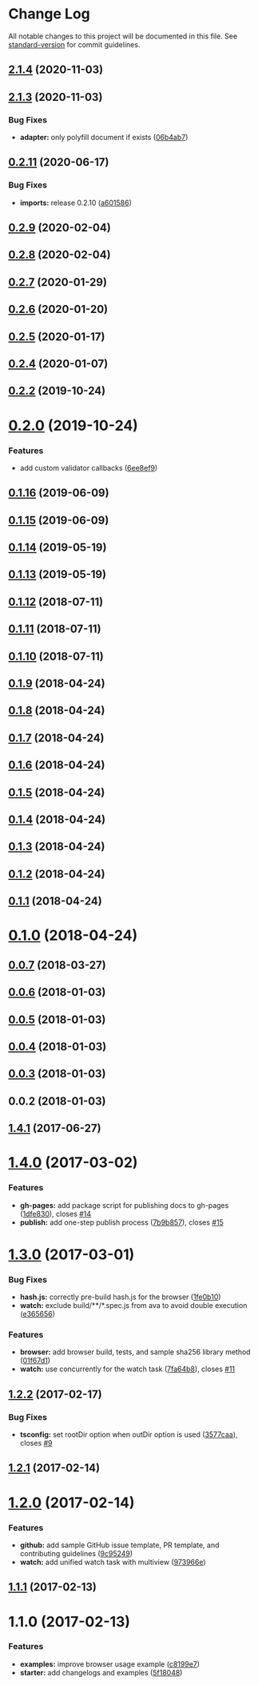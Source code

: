 # Change Log

All notable changes to this project will be documented in this file. See [standard-version](https://github.com/conventional-changelog/standard-version) for commit guidelines.

<a name="2.1.4"></a>
## [2.1.4](https://github.com/flatfilers/adapter/compare/v2.1.3...v2.1.4) (2020-11-03)



<a name="2.1.3"></a>
## [2.1.3](https://github.com/flatfilers/adapter/compare/v2.1.1...v2.1.3) (2020-11-03)


### Bug Fixes

* **adapter:** only polyfill document if exists ([06b4ab7](https://github.com/flatfilers/adapter/commit/06b4ab7))



<a name="0.2.11"></a>
## [0.2.11](https://github.com/flatfilers/adapter/compare/v0.2.9...v0.2.11) (2020-06-17)


### Bug Fixes

* **imports:** release 0.2.10 ([a601586](https://github.com/flatfilers/adapter/commit/a601586))



<a name="0.2.9"></a>
## [0.2.9](https://github.com/flatfilers/adapter/compare/v0.2.8...v0.2.9) (2020-02-04)



<a name="0.2.8"></a>
## [0.2.8](https://github.com/flatfilers/adapter/compare/v0.2.7...v0.2.8) (2020-02-04)



<a name="0.2.7"></a>
## [0.2.7](https://github.com/flatfilers/adapter/compare/v0.2.6...v0.2.7) (2020-01-29)



<a name="0.2.6"></a>
## [0.2.6](https://github.com/flatfilers/adapter/compare/v0.2.5...v0.2.6) (2020-01-20)



<a name="0.2.5"></a>
## [0.2.5](https://github.com/flatfilers/adapter/compare/v0.2.4...v0.2.5) (2020-01-17)



<a name="0.2.4"></a>
## [0.2.4](https://github.com/flatfilers/adapter/compare/v0.2.2...v0.2.4) (2020-01-07)



<a name="0.2.2"></a>
## [0.2.2](https://github.com/flatfilers/adapter/compare/v0.2.0...v0.2.2) (2019-10-24)



<a name="0.2.0"></a>
# [0.2.0](https://github.com/flatfilers/adapter/compare/v0.1.16...v0.2.0) (2019-10-24)


### Features

* add custom validator callbacks ([6ee8ef9](https://github.com/flatfilers/adapter/commit/6ee8ef9))



<a name="0.1.16"></a>
## [0.1.16](https://github.com/flatfilers/adapter/compare/v0.1.15...v0.1.16) (2019-06-09)



<a name="0.1.15"></a>
## [0.1.15](https://github.com/flatfilers/adapter/compare/v0.1.14...v0.1.15) (2019-06-09)



<a name="0.1.14"></a>
## [0.1.14](https://github.com/flatfilers/adapter/compare/v0.1.13...v0.1.14) (2019-05-19)



<a name="0.1.13"></a>
## [0.1.13](https://github.com/flatfilers/adapter/compare/v0.1.12...v0.1.13) (2019-05-19)



<a name="0.1.12"></a>
## [0.1.12](https://github.com/flatfilers/adapter/compare/v0.1.11...v0.1.12) (2018-07-11)



<a name="0.1.11"></a>
## [0.1.11](https://github.com/flatfilers/adapter/compare/v0.1.10...v0.1.11) (2018-07-11)



<a name="0.1.10"></a>
## [0.1.10](https://github.com/flatfilers/adapter/compare/v0.1.9...v0.1.10) (2018-07-11)



<a name="0.1.9"></a>
## [0.1.9](https://github.com/flatfilers/adapter/compare/v0.1.8...v0.1.9) (2018-04-24)



<a name="0.1.8"></a>
## [0.1.8](https://github.com/flatfilers/adapter/compare/v0.1.7...v0.1.8) (2018-04-24)



<a name="0.1.7"></a>
## [0.1.7](https://github.com/flatfilers/adapter/compare/v0.1.6...v0.1.7) (2018-04-24)



<a name="0.1.6"></a>
## [0.1.6](https://github.com/flatfilers/adapter/compare/v0.1.5...v0.1.6) (2018-04-24)



<a name="0.1.5"></a>
## [0.1.5](https://github.com/flatfilers/adapter/compare/v0.1.4...v0.1.5) (2018-04-24)



<a name="0.1.4"></a>
## [0.1.4](https://github.com/flatfilers/adapter/compare/v0.1.3...v0.1.4) (2018-04-24)



<a name="0.1.3"></a>
## [0.1.3](https://github.com/flatfilers/adapter/compare/v0.1.2...v0.1.3) (2018-04-24)



<a name="0.1.2"></a>
## [0.1.2](https://github.com/flatfilers/adapter/compare/v0.1.1...v0.1.2) (2018-04-24)



<a name="0.1.1"></a>
## [0.1.1](https://github.com/flatfilers/adapter/compare/v0.1.0...v0.1.1) (2018-04-24)



<a name="0.1.0"></a>
# [0.1.0](https://github.com/flatfilers/adapter/compare/v0.0.7...v0.1.0) (2018-04-24)



<a name="0.0.7"></a>
## [0.0.7](https://github.com/flatfilers/adapter/compare/v0.0.6...v0.0.7) (2018-03-27)



<a name="0.0.6"></a>
## [0.0.6](https://github.com/flatfilers/adapter/compare/v0.0.5...v0.0.6) (2018-01-03)



<a name="0.0.5"></a>
## [0.0.5](https://github.com/flatfilers/adapter/compare/v0.0.4...v0.0.5) (2018-01-03)



<a name="0.0.4"></a>
## [0.0.4](https://github.com/flatfilers/adapter/compare/v0.0.3...v0.0.4) (2018-01-03)



<a name="0.0.3"></a>
## [0.0.3](https://github.com/flatfilers/adapter/compare/v0.0.2...v0.0.3) (2018-01-03)



<a name="0.0.2"></a>
## 0.0.2 (2018-01-03)



<a name="1.4.1"></a>
## [1.4.1](https://github.com/bitjson/typescript-starter/compare/v1.4.0...v1.4.1) (2017-06-27)



<a name="1.4.0"></a>
# [1.4.0](https://github.com/bitjson/typescript-starter/compare/v1.3.0...v1.4.0) (2017-03-02)


### Features

* **gh-pages:** add package script for publishing docs to gh-pages ([1dfe830](https://github.com/bitjson/typescript-starter/commit/1dfe830)), closes [#14](https://github.com/bitjson/typescript-starter/issues/14)
* **publish:** add one-step publish process ([7b9b857](https://github.com/bitjson/typescript-starter/commit/7b9b857)), closes [#15](https://github.com/bitjson/typescript-starter/issues/15)



<a name="1.3.0"></a>
# [1.3.0](https://github.com/bitjson/typescript-starter/compare/v1.2.2...v1.3.0) (2017-03-01)


### Bug Fixes

* **hash.js:** correctly pre-build hash.js for the browser ([1fe0b10](https://github.com/bitjson/typescript-starter/commit/1fe0b10))
* **watch:** exclude build/**/*.spec.js from ava to avoid double execution ([e365656](https://github.com/bitjson/typescript-starter/commit/e365656))


### Features

* **browser:** add browser build, tests, and sample sha256 library method ([01f67d1](https://github.com/bitjson/typescript-starter/commit/01f67d1))
* **watch:** use concurrently for the watch task ([7fa64b8](https://github.com/bitjson/typescript-starter/commit/7fa64b8)), closes [#11](https://github.com/bitjson/typescript-starter/issues/11)



<a name="1.2.2"></a>
## [1.2.2](https://github.com/bitjson/typescript-starter/compare/v1.2.1...v1.2.2) (2017-02-17)


### Bug Fixes

* **tsconfig:** set rootDir option when outDir option is used ([3577caa](https://github.com/bitjson/typescript-starter/commit/3577caa)), closes [#9](https://github.com/bitjson/typescript-starter/issues/9)



<a name="1.2.1"></a>
## [1.2.1](https://github.com/bitjson/typescript-starter/compare/v1.2.0...v1.2.1) (2017-02-14)



<a name="1.2.0"></a>
# [1.2.0](https://github.com/bitjson/node-typescript-starter/compare/v1.1.1...v1.2.0) (2017-02-14)


### Features

* **github:** add sample GitHub issue template, PR template, and contributing guidelines ([9c95249](https://github.com/bitjson/node-typescript-starter/commit/9c95249))
* **watch:** add unified watch task with multiview ([973966e](https://github.com/bitjson/node-typescript-starter/commit/973966e))



<a name="1.1.1"></a>
## [1.1.1](https://github.com/bitjson/node-typescript-starter/compare/v1.1.0...v1.1.1) (2017-02-13)



<a name="1.1.0"></a>
# 1.1.0 (2017-02-13)


### Features

* **examples:** improve browser usage example ([c8199e7](https://github.com/bitjson/node-typescript-starter/commit/c8199e7))
* **starter:** add changelogs and examples ([5f18048](https://github.com/bitjson/node-typescript-starter/commit/5f18048))
